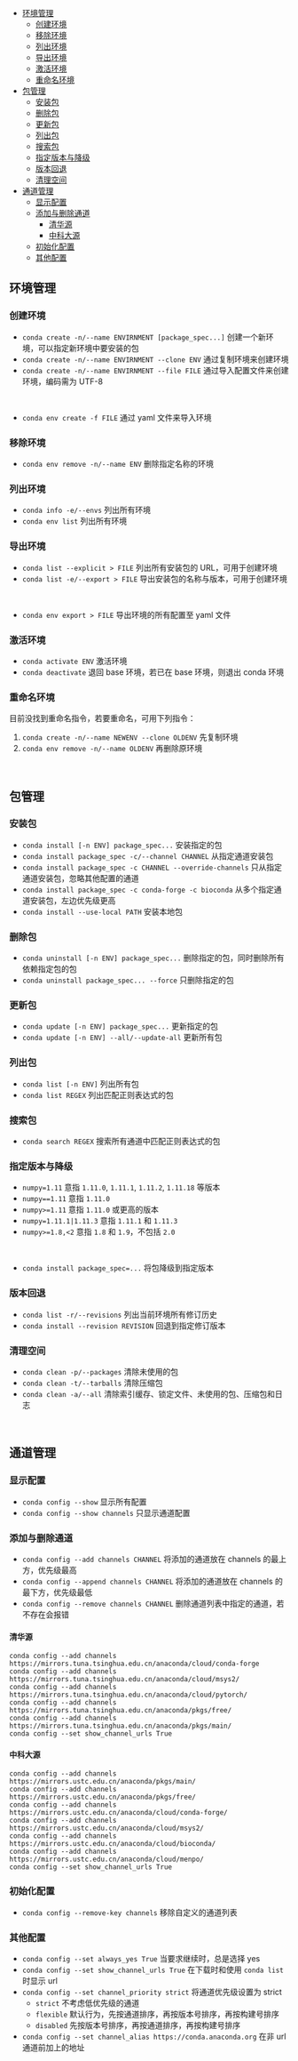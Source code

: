 
- [环境管理](#环境管理)
    - [创建环境](#创建环境)
    - [移除环境](#移除环境)
    - [列出环境](#列出环境)
    - [导出环境](#导出环境)
    - [激活环境](#激活环境)
    - [重命名环境](#重命名环境)
- [包管理](#包管理)
    - [安装包](#安装包)
    - [删除包](#删除包)
    - [更新包](#更新包)
    - [列出包](#列出包)
    - [搜索包](#搜索包)
    - [指定版本与降级](#指定版本与降级)
    - [版本回退](#版本回退)
    - [清理空间](#清理空间)
- [通道管理](#通道管理)
    - [显示配置](#显示配置)
    - [添加与删除通道](#添加与删除通道)
        - [清华源](#清华源)
        - [中科大源](#中科大源)
    - [初始化配置](#初始化配置)
    - [其他配置](#其他配置)






## 环境管理
### 创建环境
- `conda create -n/--name ENVIRNMENT [package_spec...]` 创建一个新环境，可以指定新环境中要安装的包
- `conda create -n/--name ENVIRNMENT --clone ENV` 通过复制环境来创建环境
- `conda create -n/--name ENVIRNMENT --file FILE` 通过导入配置文件来创建环境，编码需为 UTF-8
<br>

- `conda env create -f FILE` 通过 yaml 文件来导入环境

### 移除环境
- `conda env remove -n/--name ENV` 删除指定名称的环境

### 列出环境
- `conda info -e/--envs` 列出所有环境
- `conda env list` 列出所有环境

### 导出环境

- `conda list --explicit > FILE` 列出所有安装包的 URL，可用于创建环境
- `conda list -e/--export > FILE` 导出安装包的名称与版本，可用于创建环境
<br>

- `conda env export > FILE` 导出环境的所有配置至 yaml 文件

### 激活环境
- `conda activate ENV` 激活环境
- `conda deactivate` 退回 base 环境，若已在 base 环境，则退出 conda 环境

### 重命名环境
目前没找到重命名指令，若要重命名，可用下列指令：
1. `conda create -n/--name NEWENV --clone OLDENV` 先复制环境
2. `conda env remove -n/--name OLDENV` 再删除原环境







<br>

## 包管理
### 安装包
- `conda install [-n ENV] package_spec...` 安装指定的包
- `conda install package_spec -c/--channel CHANNEL` 从指定通道安装包
- `conda install package_spec -c CHANNEL --override-channels` 只从指定通道安装包，忽略其他配置的通道
- `conda install package_spec -c conda-forge -c bioconda` 从多个指定通道安装包，左边优先级更高
- `conda install --use-local PATH` 安装本地包

### 删除包
- `conda uninstall [-n ENV] package_spec...` 删除指定的包，同时删除所有依赖指定包的包
- `conda uninstall package_spec... --force` 只删除指定的包

### 更新包
- `conda update [-n ENV] package_spec...` 更新指定的包
- `conda update [-n ENV] --all/--update-all` 更新所有包

### 列出包
- `conda list [-n ENV]` 列出所有包
- `conda list REGEX` 列出匹配正则表达式的包

### 搜索包
- `conda search REGEX` 搜索所有通道中匹配正则表达式的包

### 指定版本与降级
- `numpy=1.11` 意指 `1.11.0`, `1.11.1`, `1.11.2`, `1.11.18` 等版本
- `numpy==1.11` 意指 `1.11.0`
- `numpy>=1.11` 意指 `1.11.0` 或更高的版本
- `numpy=1.11.1|1.11.3` 意指 `1.11.1` 和 `1.11.3`
- `numpy>=1.8,<2` 意指 `1.8` 和 `1.9`，不包括 `2.0`
<br>

- `conda install package_spec=...` 将包降级到指定版本

### 版本回退
- `conda list -r/--revisions` 列出当前环境所有修订历史
- `conda install --revision REVISION` 回退到指定修订版本

### 清理空间
- `conda clean -p/--packages` 清除未使用的包
- `conda clean -t/--tarballs` 清除压缩包
- `conda clean -a/--all` 清除索引缓存、锁定文件、未使用的包、压缩包和日志







<br>

## 通道管理
### 显示配置
- `conda config --show` 显示所有配置
- `conda config --show channels` 只显示通道配置

### 添加与删除通道
- `conda config --add channels CHANNEL` 将添加的通道放在 channels 的最上方，优先级最高
- `conda config --append channels CHANNEL` 将添加的通道放在 channels 的最下方，优先级最低
- `conda config --remove channels CHANNEL` 删除通道列表中指定的通道，若不存在会报错

#### 清华源
```shell
conda config --add channels https://mirrors.tuna.tsinghua.edu.cn/anaconda/cloud/conda-forge
conda config --add channels https://mirrors.tuna.tsinghua.edu.cn/anaconda/cloud/msys2/
conda config --add channels https://mirrors.tuna.tsinghua.edu.cn/anaconda/cloud/pytorch/
conda config --add channels https://mirrors.tuna.tsinghua.edu.cn/anaconda/pkgs/free/
conda config --add channels https://mirrors.tuna.tsinghua.edu.cn/anaconda/pkgs/main/
conda config --set show_channel_urls True
```
#### 中科大源
```shell
conda config --add channels https://mirrors.ustc.edu.cn/anaconda/pkgs/main/
conda config --add channels https://mirrors.ustc.edu.cn/anaconda/pkgs/free/
conda config --add channels https://mirrors.ustc.edu.cn/anaconda/cloud/conda-forge/
conda config --add channels https://mirrors.ustc.edu.cn/anaconda/cloud/msys2/
conda config --add channels https://mirrors.ustc.edu.cn/anaconda/cloud/bioconda/
conda config --add channels https://mirrors.ustc.edu.cn/anaconda/cloud/menpo/
conda config --set show_channel_urls True
```

### 初始化配置
- `conda config --remove-key channels` 移除自定义的通道列表

### 其他配置
- `conda config --set always_yes True` 当要求继续时，总是选择 yes
- `conda config --set show_channel_urls True` 在下载时和使用 `conda list` 时显示 url
- `conda config --set channel_priority strict` 将通道优先级设置为 strict
    - `strict` 不考虑低优先级的通道
    - `flexible` 默认行为，先按通道排序，再按版本号排序，再按构建号排序
    - `disabled` 先按版本号排序，再按通道排序，再按构建号排序
- `conda config --set channel_alias https://conda.anaconda.org` 在非 url 通道前加上的地址

